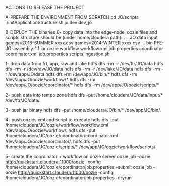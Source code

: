 ACTIONS TO RELEASE THE PROJECT

A-PREPARE THE ENVIRONMENT FROM SCRATCH
cd JO/scripts
./initApplicationStructure.sh jo dev dev_jo

B-DEPLOY THE binaries
0- copy data into the edge-node, oozie files and scripts
structure should be (under home/cloudera path):
  .
  ..
  JO
    data
        input
            games=2016-SUMMER
                xxxx.csv
            games=2014-WINTER
                xxxx.csv
            ...
    bin
        PFE-JO-assembly-1.1.jar
    oozie
         workflow
            workflow.xml
            job.properties
         coordinator
            coordinator.xml
            job.properties
         scripts
            ingestion.sh

1- drop data from frt, app, raw and lake
hdfs dfs -rm -r /dev/ftr/JO/data
hdfs dfs -rm -r /dev/raw/JO/data
hdfs dfs -rm -r /dev/lake/JO/data
hdfs dfs -rm -r /dev/app/JO/data
hdfs dfs -rm /dev/app/JO/bin/*
hdfs dfs -rm /dev/app/JO/oozie/workflow/*
hdfs dfs -rm /dev/app/JO/oozie/coordinator/*
hdfs dfs -rm /dev/app/JO/oozie/scripts/*

2- push data into tempo zone
hdfs dfs -put /home/cloudera/JO/data/input/* /dev/ftr/JO/data/.

3- push jar binary
hdfs dfs -put /home/cloudera/JO/bin/* /dev/app/JO/bin/.

4- push oozies xml and script to execute
hdfs dfs -put /home/cloudera/JO/oozie/workflow/workflow.xml /dev/app/JO/oozie/workflow/.
hdfs dfs -put /home/cloudera/JO/oozie/coordinator/coordinator.xml /dev/app/JO/oozie/coordinator/.
hdfs dfs -put /home/cloudera/JO/oozie/scripts/* /dev/app/JO/oozie/workflow/scripts/.

5- create the coordinator + workflow on oozie server
oozie job -oozie http://quickstart.cloudera:11000/oozie -config /home/cloudera/JO/oozie/coordinator/job.properties -submit
oozie job -oozie http://quickstart.cloudera:11000/oozie -config /home/cloudera/JO/oozie/coordinator/job.properties -dryrun <job-id>
